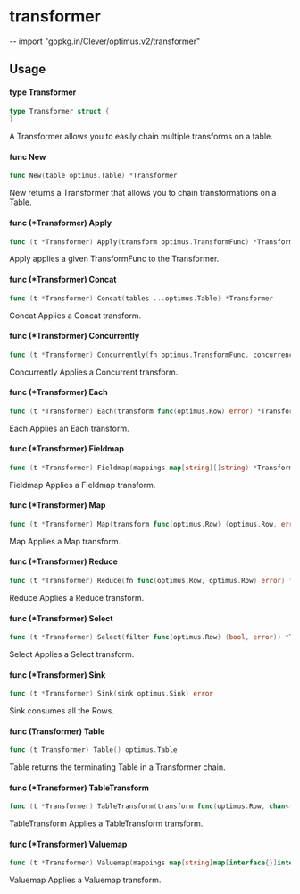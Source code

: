 # transformer
--
    import "gopkg.in/Clever/optimus.v2/transformer"


## Usage

#### type Transformer

```go
type Transformer struct {
}
```

A Transformer allows you to easily chain multiple transforms on a table.

#### func  New

```go
func New(table optimus.Table) *Transformer
```
New returns a Transformer that allows you to chain transformations on a Table.

#### func (*Transformer) Apply

```go
func (t *Transformer) Apply(transform optimus.TransformFunc) *Transformer
```
Apply applies a given TransformFunc to the Transformer.

#### func (*Transformer) Concat

```go
func (t *Transformer) Concat(tables ...optimus.Table) *Transformer
```
Concat Applies a Concat transform.

#### func (*Transformer) Concurrently

```go
func (t *Transformer) Concurrently(fn optimus.TransformFunc, concurrency int) *Transformer
```
Concurrently Applies a Concurrent transform.

#### func (*Transformer) Each

```go
func (t *Transformer) Each(transform func(optimus.Row) error) *Transformer
```
Each Applies an Each transform.

#### func (*Transformer) Fieldmap

```go
func (t *Transformer) Fieldmap(mappings map[string][]string) *Transformer
```
Fieldmap Applies a Fieldmap transform.

#### func (*Transformer) Map

```go
func (t *Transformer) Map(transform func(optimus.Row) (optimus.Row, error)) *Transformer
```
Map Applies a Map transform.

#### func (*Transformer) Reduce

```go
func (t *Transformer) Reduce(fn func(optimus.Row, optimus.Row) error) *Transformer
```
Reduce Applies a Reduce transform.

#### func (*Transformer) Select

```go
func (t *Transformer) Select(filter func(optimus.Row) (bool, error)) *Transformer
```
Select Applies a Select transform.

#### func (*Transformer) Sink

```go
func (t *Transformer) Sink(sink optimus.Sink) error
```
Sink consumes all the Rows.

#### func (Transformer) Table

```go
func (t Transformer) Table() optimus.Table
```
Table returns the terminating Table in a Transformer chain.

#### func (*Transformer) TableTransform

```go
func (t *Transformer) TableTransform(transform func(optimus.Row, chan<- optimus.Row) error) *Transformer
```
TableTransform Applies a TableTransform transform.

#### func (*Transformer) Valuemap

```go
func (t *Transformer) Valuemap(mappings map[string]map[interface{}]interface{}) *Transformer
```
Valuemap Applies a Valuemap transform.
